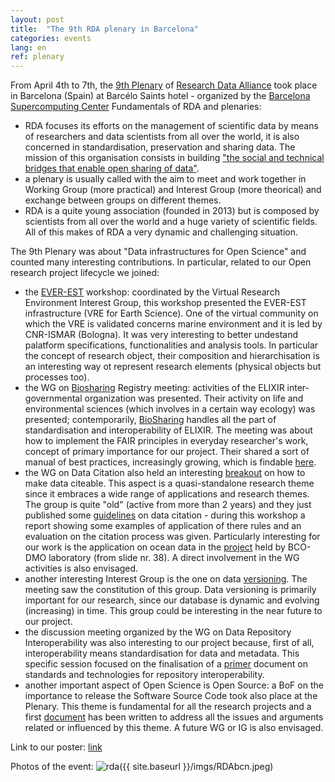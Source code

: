 ```yaml
---
layout: post
title:  "The 9th RDA plenary in Barcelona"
categories: events
lang: en
ref: plenary
---
```

From April 4th to 7th, the [9th Plenary][plenary] of [Research Data Alliance][RDA] took place in Barcelona (Spain) at Barcélo Saints hotel - organized by the [Barcelona Supercomputing Center][bsc]
Fundamentals of RDA and plenaries:
* RDA focuses its efforts on the management of scientific data by means of researchers and data scientists from all over the world, it is also concerned in standardisation, preservation and sharing data. The mission of this organisation consists in building ["the social and technical bridges that enable open sharing of data"][mission].
* a plenary is usually called with the aim to meet and work together in Working Group (more practical) and Interest Group (more theorical) and exchange between groups on different themes.
* RDA is a quite young association (founded in 2013) but is composed by scientists from all over the world and a huge variety of scientific fields.
All of this makes of RDA a very dynamic and challenging situation.

The 9th Plenary was about "Data infrastructures for Open Science" and counted many interesting contributions. In particular, related to our Open research project lifecycle we joined:
* the [EVER-EST][everest] workshop: coordinated by the Virtual Research Environment Interest Group, this workshop presented the EVER-EST infrastructure (VRE for Earth Science). One of the virtual community on which the VRE is validated concerns marine environment and it is led by CNR-ISMAR (Bologna). It was very interesting to better undestand palatform specifications, functionalities and analysis tools. In particular the concept of research object, their composition and hierarchisation is an interesting way ot represent research elements (physical objects but processes too).
* the WG on [Biosharing][biosharing] Registry meeting: activities of the ELIXIR inter-governmental organization was presented. Their activity on life and environmental sciences (which involves in a certain way ecology) was presented; contemporarily, [BioSharing][biosharing] handles all the part of standardisation and interoperability of ELIXIR. The meeting was about how to implement the FAIR principles in everyday researcher's work, concept of primary importance for our project. Their shared a sort of manual of best practices, increasingly growing, which is findable [here][here].
* the WG on Data Citation also held an interesting [breakout][breakout] on how to make data citeable. This aspect is a quasi-standalone research theme since it embraces a wide range of applications and research themes. The group is quite "old" (active from more than 2 years) and they just published some [guidelines][guidelines] on data citation - during this workshop a report showing some examples of application of there rules and an evaluation on the citation process was given. Particularly interesting for our work is the application on ocean data in the [project][bcodmo] held by BCO-DMO laboratory (from slide nr. 38). A direct involvement in the WG activities is also envisaged.
* another interesting Interest Group is the one on data [versioning][versioning]. The meeting saw the constitution of this group. Data versioning is primarily important for our research, since our database is dynamic and evolving (increasing) in time. This group could be interesting in the near future to our project.
* the discussion meeting organized by the WG on Data Repository Interoperability was also interesting to our project because, first of all, interoperability means standardisation for data and metadata. This specific session focused on the finalisation of a [primer][primer] document on standards and technologies for repository interoperability.
* another important aspect of Open Science is Open Source: a BoF on the importance to release the Software Source Code took also place at the Plenary. This theme is fundamental for all the research projects and a first [document][document] has been written to address all the issues and arguments related or influenced by this theme. A future WG or IG is also envisaged.

Link to our poster: [link][link]

Photos of the event:
![rda]({{ site.baseurl }}/imgs/RDAbcn.jpeg)



[plenary]: https://www.rd-alliance.org/plenaries/rda-ninth-plenary-meeting-barcelona
[RDA]: https://www.rd-alliance.org/
[bsc]: https://www.bsc.es/
[mission]: https://www.rd-alliance.org/sites/default/files/attachment/parsons_newcomers_p8.pdf
[everest]: http://ever-est.eu/
[biosharing]: https://biosharing.org
[here]: http://dx.doi.org/10.15497/RDA00017
[breakout]: https://www.rd-alliance.org/wg-data-citation-rda-9th-plenary-meeting
[guidelines]: https://www.rd-alliance.org/group/data-citation-wg/wiki/wgdc-recommendations.html
[bcodmo]: https://www.rd-alliance.org/system/files/documents/160916_rda_p8_wgdc.pdf
[versioning]: https://www.rd-alliance.org/group/data-versioning-ig/case-statement/data-versioning-ig-case-statement
[primer]: https://docs.google.com/document/d/1K2Qzp3I3xhn_YXU-t_UoHaTsjHIs4aVUSSw4e3UahDo/edit#heading=h.twae9yzat07h
[document]: https://docs.google.com/document/d/1w6fI50FcHxUDl60LGSp8W8IkYgObxFbWPrInRXftIK0/edit#heading=h.ht2dr9d5jmgh
[link]: https://figshare.com/articles/poster_AS_AM_3_pdf/4822942
